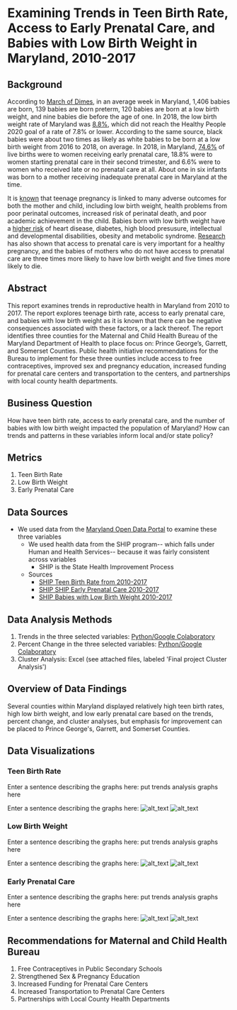 # Examining Trends in Teen Birth Rate, Access to Early Prenatal Care, and Babies with Low Birth Weight in Maryland, 2010-2017

## Background
According to [March of Dimes](https://www.marchofdimes.org/Peristats/ViewTopic.aspx?reg=24&top=1&lev=0&slev=4), in an average week in Maryland, 1,406 babies are born, 139 babies are born preterm, 120 babies are born at a low birth weight, and nine babies die before the age of one. In 2018, the low birth weight rate of Maryland was [8.8%](https://www.marchofdimes.org/Peristats/ViewTopic.aspx?reg=24&top=4&lev=0&slev=4), which did not reach the Healthy People 2020 goal of a rate of 7.8% or lower. According to the same source, black babies were about two times as likely as white babies to be born at a low birth weight from 2016 to 2018, on average. In 2018, in Maryland, [74.6%](https://www.marchofdimes.org/peristats/ViewTopic.aspx?reg=24&top=5&lev=0&slev=4) of live births were to women receiving early prenatal care, 18.8% were to women starting prenatal care in their second trimester, and 6.6% were to women who received late or no prenatal care at all. About one in six infants was born to a mother receiving inadequate prenatal care in Maryland at the time. 

It is [known](https://www.ncbi.nlm.nih.gov/books/NBK219236/) that teenage pregnancy is linked to many adverse outcomes for both the mother and child, including low birth weight, health problems from poor perinatal outcomes, increased risk of perinatal death, and poor academic achievement in the child. Babies born with low birth weight have a [higher risk](https://www.marchofdimes.org/complications/low-birthweight.aspx.) of heart disease, diabetes, high blood presusure, intellectual and developmental disabilities, obesity and metabolic syndrome. [Research](https://www.womenshealth.gov/a-z-topics/prenatal-care) has also shown that access to prenatal care is very important for a healthy pregnancy, and the babies of mothers who do not have access to prenatal care are three times more likely to have low birth weight and five times more likely to die. 

## Abstract

This report examines trends in reproductive health in Maryland from 2010 to 2017. The report explores teenage birth rate, access to early prenatal care, and babies with low birth weight as it is known that there can be negative consequences associated with these factors, or a lack thereof. The report identifies three counties for the Maternal and Child Health Bureau of the Maryland Department of Health to place focus on: Prince George’s, Garrett, and Somerset Counties. Public health initiative recommendations for the Bureau to implement for these three ounties include access to free contraceptives, improved sex and pregnancy education, increased funding for prenatal care centers and transportation to the centers, and partnerships with local county health departments. 

## Business Question 
How have teen birth rate, access to early prenatal care, and the number of babies with low birth weight impacted the population of Maryland? How can trends and patterns in these variables inform local and/or state policy?

## Metrics 
1. Teen Birth Rate 
2. Low Birth Weight
3. Early Prenatal Care 

## Data Sources
 - We used data from the [Maryland Open Data Portal](https://opendata.maryland.gov/) to examine these three variables
   - We used health data from the SHIP program-- which falls under Human and Health Services-- because it was fairly consistent across variables
      - SHIP is the State Health Improvement Process
   - Sources
      - [SHIP Teen Birth Rate from 2010-2017](https://opendata.maryland.gov/Health-and-Human-Services/SHIP-Teen-Birth-Rate-2010-2017/t8wg-hb7j)
      - [SHIP SHIP Early Prenatal Care 2010-2017](https://opendata.maryland.gov/Health-and-Human-Services/SHIP-Early-Prenatal-Care-2010-2017/48en-6hyz)
      - [SHIP Babies with Low Birth Weight 2010-2017](https://opendata.maryland.gov/Health-and-Human-Services/SHIP-Babies-with-Low-Birth-Weight-2010-2017/cyet-5jd3)

## Data Analysis Methods
1. Trends in the three selected variables: [Python/Google Colaboratory](https://colab.research.google.com/drive/1rCYgMpQ4OhVQOAhwA8zNrKPrlClOcgUA?usp=sharing)
2. Percent Change in the three selected variables: [Python/Google Colaboratory](https://colab.research.google.com/drive/1QUmTvWJn7qQ4KBY9saS84pE6xG56tdcX?usp=sharing)
3. Cluster Analysis: Excel (see attached files, labeled 'Final project Cluster Analysis') 

## Overview of Data Findings 

Several counties within Maryland displayed relatively high teen birth rates, high low birth weight, and low early prenatal care based on the trends, percent change, and cluster analyses, but emphasis for improvement can be placed to Prince George's, Garrett, and Somerset Counties.

## Data Visualizations 

### **Teen Birth Rate** 

Enter a sentence describing the graphs here:
put trends analysis graphs here

Enter a sentence describing the graphs here:
![alt_text](change-tbr-big.png) 
![alt_text](change-tbr-small.png) 

### **Low Birth Weight** 

Enter a sentence describing the graphs here:
put trends analysis graphs here

Enter a sentence describing the graphs here:
![alt_text](change-lbw-big.png) 
![alt_text](change-lbw-small.png) 

### **Early Prenatal Care** 

Enter a sentence describing the graphs here:
put trends analysis graphs here

Enter a sentence describing the graphs here:
![alt_text](change-epc-big.png) 
![alt_text](change-epc-small.png) 

## Recommendations for Maternal and Child Health Bureau
1. Free Contraceptives in Public Secondary Schools 
2. Strengthened Sex & Pregnancy Education 
3. Increased Funding for Prenatal Care Centers 
4. Increased Transportation to Prenatal Care Centers 
5. Partnerships with Local County Health Departments





